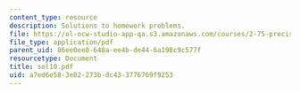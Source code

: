 ```yaml
---
content_type: resource
description: Solutions to homework problems.
file: https://ol-ocw-studio-app-qa.s3.amazonaws.com/courses/2-75-precision-machine-design-fall-2001/a7ed6e583e02273bdc433776769f9253_sol10.pdf
file_type: application/pdf
parent_uid: 86ee0ee8-648a-ee4b-de44-6a198c9c577f
resourcetype: Document
title: sol10.pdf
uid: a7ed6e58-3e02-273b-dc43-3776769f9253
---
```

